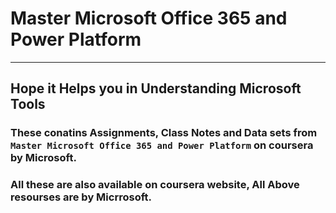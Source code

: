 # Master Microsoft Office 365 and Power Platform

---
## Hope it Helps you in Understanding Microsoft Tools

### These conatins Assignments, Class Notes and Data sets from `Master Microsoft Office 365 and Power Platform` on coursera by Microsoft.
### All these are also available on coursera website, All Above resourses are by Micrrosoft. 
